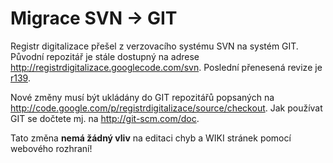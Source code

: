 # Migrace SVN -> GIT #

Registr digitalizace přešel z verzovacího systému SVN na systém GIT. Původní repozitář je stále dostupný na adrese http://registrdigitalizace.googlecode.com/svn. Poslední přenesená revize je [r139](https://code.google.com/p/registrdigitalizace/source/detail?r=139).

Nové změny musí být ukládány do GIT repozitářů popsaných na http://code.google.com/p/registrdigitalizace/source/checkout. Jak používat GIT se dočtete mj. na http://git-scm.com/doc.

Tato změna **nemá žádný vliv** na editaci chyb a WIKI stránek pomocí webového rozhraní!